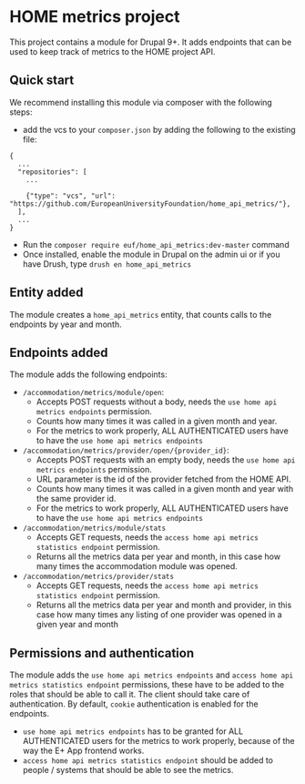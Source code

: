 # HOME metrics project

This project contains a module for Drupal 9+. It adds endpoints that can be used to keep track of metrics to the HOME project API.

## Quick start

We recommend installing this module via composer with the following steps:
  - add the vcs to your `composer.json` by adding the following to the existing file:
  ```
  {
    ...
    "repositories": [
      ...

      {"type": "vcs", "url": "https://github.com/EuropeanUniversityFoundation/home_api_metrics/"},
    ],
    ...
  }
```
  - Run the `composer require euf/home_api_metrics:dev-master` command
  - Once installed, enable the module in Drupal on the admin ui or if you have Drush, type `drush en home_api_metrics`

## Entity added
The module creates a `home_api_metrics` entity, that counts calls to the endpoints by year and month.

## Endpoints added
The module adds the following endpoints:
  - `/accommodation/metrics/module/open`:
    - Accepts POST requests without a body, needs the `use home api metrics endpoints` permission.
    - Counts how many times it was called in a given month and year.
    - For the metrics to work properly, ALL AUTHENTICATED users have to have the `use home api metrics endpoints`
  - `/accommodation/metrics/provider/open/{provider_id}`:
    - Accepts POST requests with an empty body, needs the `use home api metrics endpoints` permission.
    - URL parameter is the id of the provider fetched from the HOME API.
    - Counts how many times it was called in a given month and year with the same provider id.
    - For the metrics to work properly, ALL AUTHENTICATED users have to have the `use home api metrics endpoints`
  - `/accommodation/metrics/module/stats`
    - Accepts GET requests, needs the `access home api metrics statistics endpoint` permission.
    - Returns all the metrics data per year and month, in this case how many times the accommodation module was opened.
  - `/accommodation/metrics/provider/stats`
    - Accepts GET requests, needs the `access home api metrics statistics endpoint` permission.
    - Returns all the metrics data per year and month and provider, in this case how many times any listing of one provider was opened in a given year and month

## Permissions and authentication
The module adds the `use home api metrics endpoints` and `access home api metrics statistics endpoint` permissions, these have to be added to the roles that should be able to call it. The client should take care of authentication. By default, `cookie` authentication is enabled for the endpoints.
  - `use home api metrics endpoints` has to be granted for ALL AUTHENTICATED users for the metrics to work properly, because of the way the E+ App frontend works.
  - `access home api metrics statistics endpoint` should be added to people / systems that should be able to see the metrics.
